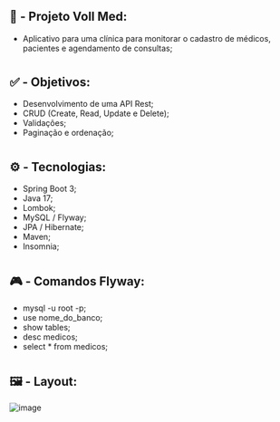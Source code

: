 ## :construction: - Projeto Voll Med:

- Aplicativo para uma clínica para monitorar o cadastro de médicos, pacientes e agendamento de consultas;

#

## :white_check_mark: - Objetivos:

- Desenvolvimento de uma API Rest;
- CRUD (Create, Read, Update e Delete);
- Validações;
- Paginação e ordenação;

#

## :gear: - Tecnologias:

- Spring Boot 3;
- Java 17;
- Lombok;
- MySQL / Flyway;
- JPA / Hibernate;
- Maven;
- Insomnia;

#

## :video_game: - Comandos Flyway:

- mysql -u root  -p;
- use nome_do_banco;
- show tables;
- desc medicos;
- select * from medicos;

#

## :framed_picture: - Layout: 

![image](https://github.com/carloshenriquefs/med.voll/assets/54969405/a66575b6-80d4-4422-8971-1ba7c313ecc6)
